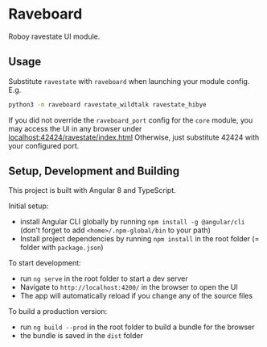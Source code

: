 # Raveboard

Roboy ravestate UI module. 

## Usage

Substitute `ravestate` with `raveboard` when launching your module config. E.g.

```bash
python3 -m raveboard ravestate_wildtalk ravestate_hibye
```

If you did not override the `raveboard_port` config for the `core` module, you may
access the UI in any browser under [localhost:42424/ravestate/index.html](http://localhost:4242/ravestate/index.html)
Otherwise, just substitute 42424 with your configured port.

## Setup, Development and Building

This project is built with Angular 8 and TypeScript. 

Initial setup:
- install Angular CLI globally by running `npm install -g @angular/cli` (don't forget to add `<home>/.npm-global/bin` to your path)
- Install project dependencies by running `npm install` in the root folder (= folder with `package.json`) 
 
To start development: 
- run `ng serve` in the root folder to start a dev server
- Navigate to `http://localhost:4200/` in the browser to open the UI
- The app will automatically reload if you change any of the source files

To build a production version:
- run `ng build --prod` in the root folder to build a bundle for the browser
- the bundle is saved in the `dist` folder


